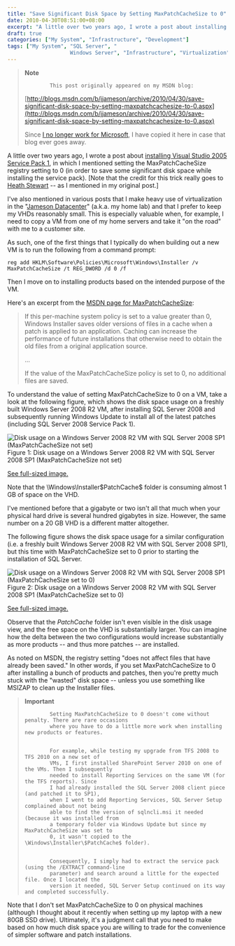 ```yaml
---
title: "Save Significant Disk Space by Setting MaxPatchCacheSize to 0"
date: 2010-04-30T08:51:00+08:00
excerpt: "A little over two years ago, I wrote a post about installing Visual Studio 2005 Service Pack 1 , in which I mentioned setting the MaxPatchCacheSize registry setting to 0 (in order to save some significant disk space while installing the service pack)..."
draft: true
categories: ["My System", "Infrastructure", "Development"]
tags: ["My System", "SQL Server", "
                    Windows Server", "Infrastructure", "Virtualization", "Visual Studio"]
---
```


> **Note**
> 
>             This post originally appeared on my MSDN blog:
> 
> [http://blogs.msdn.com/b/jjameson/archive/2010/04/30/save-significant-disk-space-by-setting-maxpatchcachesize-to-0.aspx](http://blogs.msdn.com/b/jjameson/archive/2010/04/30/save-significant-disk-space-by-setting-maxpatchcachesize-to-0.aspx)
> 
> Since [I no longer work for Microsoft](/blog/jjameson/2011/09/02/last-day-with-microsoft), I have copied it here in case that blog ever goes away.

A little over two years ago, I wrote a post about [installing Visual Studio 2005 Service Pack 1](/blog/jjameson/2008/02/08/installing-visual-studio-2005-sp1), in which I mentioned setting the MaxPatchCacheSize registry setting to 0 (in order to save some significant disk space while installing the service pack). [Note that the credit for this trick really goes to [Heath Stewart](http://blogs.msdn.com/heaths/) -- as I mentioned in my original post.]

I've also mentioned in various posts that I make heavy use of virtualization in the "[Jameson
Datacenter](/blog/jjameson/2009/09/14/the-jameson-datacenter)" (a.k.a. my home lab) and that I prefer to keep my VHDs reasonably small. This is especially valuable when, for example, I need to copy a VM from one of my home servers and take it "on the road" with me to a customer site.

As such, one of the first things that I typically do when building out a new VM is to run the following from a command prompt:

```
reg add HKLM\Software\Policies\Microsoft\Windows\Installer /v MaxPatchCacheSize /t REG_DWORD /d 0 /f
```

Then I move on to installing products based on the intended purpose of the VM.

Here's an excerpt from the [MSDN page for MaxPatchCacheSize](http://msdn.microsoft.com/en-us/library/aa369798%28VS.85%29.aspx):

> If this per-machine system policy is set to a value greater than 0, Windows Installer saves older versions of files in a cache when a patch is applied to an application. Caching can increase the performance of future installations that otherwise need to obtain the old files from a original application source.
> 
> ...
> 
> If the value of the MaxPatchCacheSize policy is set to 0, no additional files are saved.

To understand the value of setting MaxPatchCacheSize to 0 on a VM, take a look at the following figure, which shows the disk space usage on a freshly built Windows Server 2008 R2 VM, after installing SQL Server 2008 and subsequently running Windows Update to install all of the latest patches (including SQL Server 2008 Service Pack 1).

![Disk usage on a Windows Server 2008 R2 VM with SQL Server 2008 SP1 (MaxPatchCacheSize not set)](https://www.technologytoolbox.com/blog/images/www_technologytoolbox_com/blog/jjameson/8/r_Disk%20Usage-WS2008-R2%20(with%20SQL%202008%20SP1).png)
Figure 1: Disk usage on a Windows Server 2008 R2 VM with SQL Server 2008 SP1 (MaxPatchCacheSize
not set)

[See full-sized image.](/blog/images/www_technologytoolbox_com/blog/jjameson/8/o_Disk%20Usage-WS2008-R2%20%28with%20SQL%202008%20SP1%29.png)

Note that the \Windows\Installer\$PatchCache$ folder is consuming almost 1 GB of space on the VHD.

I've mentioned before that a gigabyte or two isn't all that much when your physical hard drive is several hundred gigabytes in size. However, the same number on a 20 GB VHD is a different matter altogether.

The following figure shows the disk space usage for a similar configuration (i.e. a freshly built Windows Server 2008 R2 VM with SQL Server 2008 SP1), but this time with MaxPatchCacheSize set to 0 prior to starting the installation of SQL Server.

![Disk usage on a Windows Server 2008 R2 VM with SQL Server 2008 SP1 (MaxPatchCacheSize set to 0)](https://www.technologytoolbox.com/blog/images/www_technologytoolbox_com/blog/jjameson/8/r_After%20restricting%20MaxPatchCacheSize.png)
Figure 2: Disk usage on a Windows Server 2008 R2 VM with SQL Server 2008 SP1 (MaxPatchCacheSize
set to 0)

[See full-sized image.](/blog/images/www_technologytoolbox_com/blog/jjameson/8/o_After%20restricting%20MaxPatchCacheSize.png)

Observe that the $PatchCache$ folder isn't even visible in the disk usage view, and the free space on the VHD is substantially larger. You can imagine how the delta between the two configurations would increase substantially as more products -- and thus more patches -- are installed.

As noted on MSDN, the registry setting "does not affect files that have already been saved." In other words, if you set MaxPatchCacheSize to 0 after installing a bunch of products and patches, then you're pretty much stuck with the "wasted" disk space -- unless you use something like MSIZAP to clean up the Installer files.

> **Important**
> 
>             Setting MaxPatchCacheSize to 0 doesn't come without penalty. There are rare occasions
>             where you have to do a little more work when installing new products or features.
>     
>     
>             For example, while testing my upgrade from TFS 2008 to TFS 2010 on a new set of
>             VMs, I first installed SharePoint Server 2010 on one of the VMs. Then I subsequently
>             needed to install Reporting Services on the same VM (for the TFS reports). Since
>             I had already installed the SQL Server 2008 client piece (and patched it to SP1),
>             when I went to add Reporting Services, SQL Server Setup complained about not being
>             able to find the version of sqlncli.msi it needed (because it was installed from
>             a temporary folder via Windows Update but since my MaxPatchCacheSize was set to
>             0, it wasn't copied to the \Windows\Installer\$PatchCache$ folder).
>     
>     
>             Consequently, I simply had to extract the service pack (using the /EXTRACT command-line
>             parameter) and search around a little for the expected file. Once I located the
>             version it needed, SQL Server Setup continued on its way and completed successfully.

Note that I don't set MaxPatchCacheSize to 0 on physical machines (although I thought about it recently when setting up my laptop with a new 80GB SSD drive). Ultimately, it's a judgment call that you need to make based on how much disk space you are willing to trade for the convenience of simpler software and patch installations.

